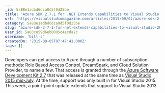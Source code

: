 ```yaml
---
_id: 5a88e1adbd6dca0d5f0d25be
title: 'Azure SDK 2.7.1 for .NET Extends Capabilities to Visual Studio 2013'
url: 'https://visualstudiomagazine.com/articles/2015/09/02/azure-sdk-2-7-1-for-net-visual-studio-2013.aspx'
category: 5a88e1adbd6dca0d5f0d25be
slug: 'azure-sdk-2-7-1-for-net-extends-capabilities-to-visual-studio-2013'
user_id: 5a83ce59d6eb0005c4ecda2c
username: 'bill-s'
createdOn: '2015-09-05T07:47:41.000Z'
tags: []
---
```


Developers can get access to Azure through a number of subscription methods: Role Based Access Control, DreamSpark, and Cloud Solution Provider, to name a few. That access is granted through the<a href="http://azure.microsoft.com/en-us/blog/announcing-the-azure-sdk-2-7-for-net/" target="_blank"> Azure Software Development Kit 2.7</a> that was released at the same time as <a href="https://visualstudiomagazine.com/articles/2015/07/20/official-visual-studio-2015-net-framework-4-6-rtm.aspx" target="_blank">Visual Studio 2015 mid-July</a>. At the time, support was only built in for Visual Studio 2015. This week, a point-point update extends that support to Visual Studio 2013.
